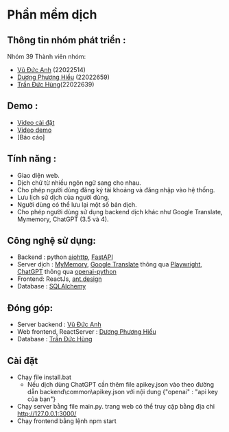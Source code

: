 # Phần mềm dịch 
## Thông tin nhóm phát triển :
Nhóm 39
Thành viên nhóm:
- [Vũ Đức Anh](https://github.com/Anh39 ) (22022514)
- [Dương Phương Hiểu](https://github.com/dphieu ) (22022659)
- [Trần Đức Hùng](https://github.com/hungtran1210 )(22022639)
## Demo :
- [Video cài đặt](https://drive.google.com/file/d/1CH6dNydhVpRW1qZ1qv9234KWv69HjDRz/view?usp=drive_link)
- [Video demo](https://drive.google.com/file/d/1QytFzMNVR26aRc83ousliNuHffiZYEz4/view?usp=drive_link)
- [Báo cáo] 
## Tính năng :
- Giao diện web.
- Dịch chữ từ nhiều ngôn ngữ sang cho nhau.
- Cho phép người dùng đăng ký tài khoảng và đăng nhập vào hệ thống.
- Lưu lịch sử dịch của người dùng.
- Người dùng có thể lưu lại một số bản dịch.
- Cho phép người dùng sử dụng backend dịch khác như Google Translate, Mymemory, ChatGPT (3.5 và 4).
## Công nghệ sử dụng:
- Backend : python [aiohttp](https://docs.aiohttp.org/en/stable/ ), [FastAPI](https://fastapi.tiangolo.com/)
- Server dịch : [MyMemory](https://mymemory.translated.net/), [Google Translate](https://translate.google.com/) thông qua [Playwright](https://playwright.dev/), [ChatGPT](https://platform.openai.com/docs/overview) thông qua [openai-python](https://github.com/openai/openai-python)
- Frontend: ReactJs, [ant.design](https://ant.design/)
- Database : [SQLAlchemy](https://www.sqlalchemy.org/)
## Đóng góp:
- Server backend : [Vũ Đức Anh](https://github.com/Anh39)
- Web frontend, ReactServer : [Dương Phương Hiểu](https://github.com/dphieu)
- Database : [Trần Đức Hùng](https://github.com/hungtran1210)
## Cài đặt
 - Chạy file install.bat
   - Nếu dịch dùng ChatGPT cần thêm file apikey.json vào theo đường dẫn backend\common\apikey.json với nội dung {"openai" : "api key của bạn"}
 - Chạy server bằng file main.py. trang web có thể truy cập bằng địa chỉ http://127.0.0.1:3000/
 - Chạy frontend bằng lệnh npm start
